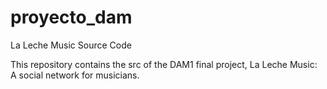 # proyecto_dam
La Leche Music Source Code

This repository contains the src of the DAM1 final project, La Leche Music: A social network for musicians.
